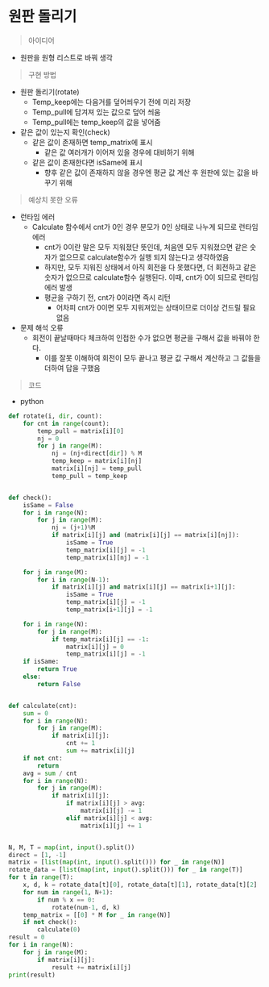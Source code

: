 # 원판 돌리기

> 아이디어

- 원판을 원형 리스트로 바꿔 생각



> 구현 방법

- 원판 돌리기(rotate)
  - Temp_keep에는 다음거를 덮어씌우기 전에 미리 저장
  - Temp_pull에 담겨져 있는 값으로 덮어 씌움
  - Temp_pull에는 temp_keep의 값을 넣어줌
- 같은 값이 있는지 확인(check)
  - 같은 값이 존재하면 temp_matrix에 표시
    - 같은 값 여러개가 이어져 있을 경우에 대비하기 위해
  - 같은 값이 존재한다면 isSame에 표시
    - 향후 같은 값이 존재하지 않을 경우엔 평균 값 계산 후 원판에 있는 값을 바꾸기 위해



> 예상치 못한 오류

- 런타임 에러
  - Calculate 함수에서 cnt가 0인 경우 분모가 0인 상태로 나누게 되므로 런타임 에러
    - cnt가 0이란 말은 모두 지워졌단 뜻인데, 처음엔 모두 지워졌으면 같은 숫자가 없으므로 calculate함수가 실행 되지 않는다고 생각하였음
    - 하지만, 모두 지워진 상태에서 아직 회전을 다 못했다면, 더 회전하고 같은 숫자가 없으므로 calculate함수 실행된다. 이때, cnt가 0이 되므로 런타임 에러 발생
    - 평균을 구하기 전, cnt가 0이라면 즉시 리턴
      - 어차피 cnt가 0이면 모두 지워져있는 상태이므로 더이상 건드릴 필요 없음
- 문제 해석 오류
  - 회전이 끝날때마다 체크하여 인접한 수가 없으면 평균을 구해서 값을 바꿔야 한다.
    - 이를 잘못 이해하여 회전이 모두 끝나고 평균 값 구해서 계산하고 그 값들을 더하여 답을 구했음



> 코드

- python

```python
def rotate(i, dir, count):
    for cnt in range(count):
        temp_pull = matrix[i][0]
        nj = 0
        for j in range(M):
            nj = (nj+direct[dir]) % M
            temp_keep = matrix[i][nj]
            matrix[i][nj] = temp_pull
            temp_pull = temp_keep


def check():
    isSame = False
    for i in range(N):
        for j in range(M):
            nj = (j+1)%M
            if matrix[i][j] and (matrix[i][j] == matrix[i][nj]):
                isSame = True
                temp_matrix[i][j] = -1
                temp_matrix[i][nj] = -1

    for j in range(M):
        for i in range(N-1):
            if matrix[i][j] and matrix[i][j] == matrix[i+1][j]:
                isSame = True
                temp_matrix[i][j] = -1
                temp_matrix[i+1][j] = -1

    for i in range(N):
        for j in range(M):
            if temp_matrix[i][j] == -1:
                matrix[i][j] = 0
                temp_matrix[i][j] = -1
    if isSame:
        return True
    else:
        return False


def calculate(cnt):
    sum = 0
    for i in range(N):
        for j in range(M):
            if matrix[i][j]:
                cnt += 1
                sum += matrix[i][j]
    if not cnt:
        return
    avg = sum / cnt
    for i in range(N):
        for j in range(M):
            if matrix[i][j]:
                if matrix[i][j] > avg:
                    matrix[i][j] -= 1
                elif matrix[i][j] < avg:
                    matrix[i][j] += 1


N, M, T = map(int, input().split())
direct = [1, -1]
matrix = [list(map(int, input().split())) for _ in range(N)]
rotate_data = [list(map(int, input().split())) for _ in range(T)]
for t in range(T):
    x, d, k = rotate_data[t][0], rotate_data[t][1], rotate_data[t][2]
    for num in range(1, N+1):
        if num % x == 0:
            rotate(num-1, d, k)
    temp_matrix = [[0] * M for _ in range(N)]
    if not check():
        calculate(0)
result = 0
for i in range(N):
    for j in range(M):
        if matrix[i][j]:
            result += matrix[i][j]
print(result)
```

